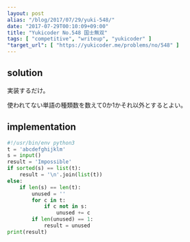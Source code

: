 ```yaml
---
layout: post
alias: "/blog/2017/07/29/yuki-548/"
date: "2017-07-29T00:10:09+09:00"
title: "Yukicoder No.548 国士無双"
tags: [ "competitive", "writeup", "yukicoder" ]
"target_url": [ "https://yukicoder.me/problems/no/548" ]
---
```


## solution

実装するだけ。

使われてない単語の種類数を数えて$0$か$1$かそれ以外とするとよい。

## implementation

``` python
#!/usr/bin/env python3
t = 'abcdefghijklm'
s = input()
result = 'Impossible'
if sorted(s) == list(t):
    result = '\n'.join(list(t))
else:
    if len(s) == len(t):
        unused = ''
        for c in t:
            if c not in s:
                unused += c
        if len(unused) == 1:
            result = unused
print(result)
```
